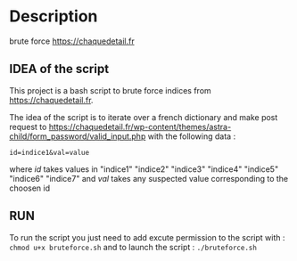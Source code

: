 # Description

brute force https://chaquedetail.fr

## IDEA of the script
This project is a bash script to brute force indices from https://chaquedetail.fr.

The idea of the script is to iterate over a french dictionary and make post request to https://chaquedetail.fr/wp-content/themes/astra-child/form_password/valid_input.php with the following data : 
```
id=indice1&val=value
```

where *id* takes values in "indice1" "indice2" "indice3" "indice4" "indice5" "indice6" "indice7"
and *val* takes any suspected value corresponding to the choosen id

## RUN

To run the script you just need to add excute permission to the script with :
``` chmod u+x bruteforce.sh```
and to launch the script :
```./bruteforce.sh```
